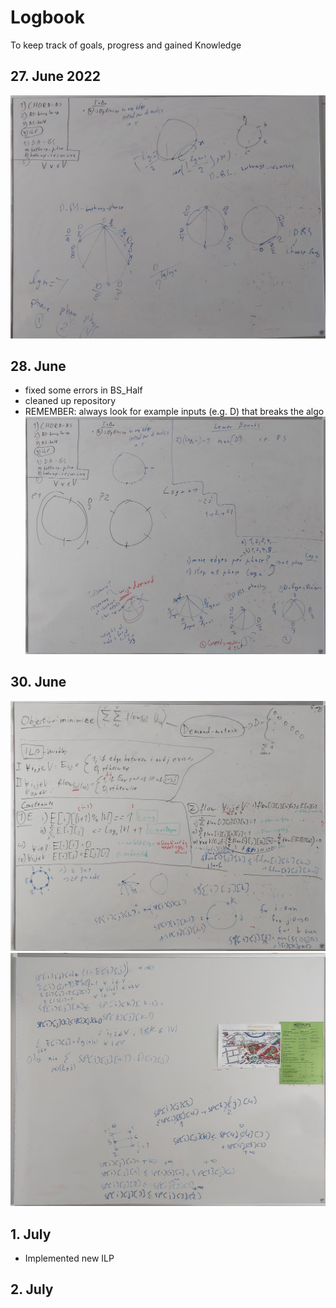 # Logbook
To keep track of goals, progress and gained Knowledge

## 27. June 2022
![Whiteboard](img/27_6.jpg)


## 28. June 
* fixed some errors in BS_Half
* cleaned up repository
* REMEMBER: always look for example inputs (e.g. D) that breaks the algo
![Whiteboard](img/28_06.jpg)

## 30. June
![ILP old](img/30_6a.jpg)
![ILP new](img/30_6b.jpg)

## 1. July
* Implemented new ILP


## 2. July
